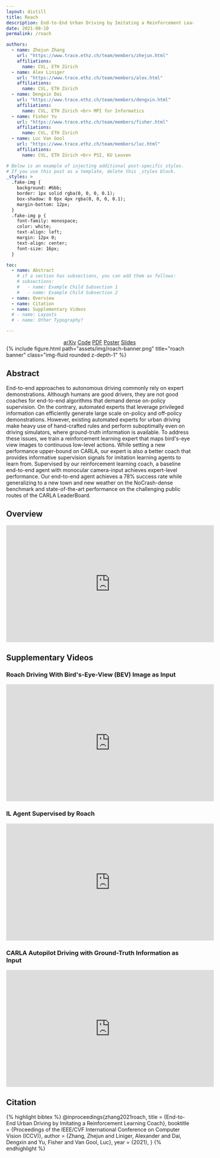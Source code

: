 ```yaml
---
layout: distill
title: Roach
description: End-to-End Urban Driving by Imitating a Reinforcement Learning Coach
date: 2021-08-10
permalink: /roach

authors:
  - name: Zhejun Zhang
    url: "https://www.trace.ethz.ch/team/members/zhejun.html"
    affiliations:
      name: CVL, ETH Zürich
  - name: Alex Liniger
    url: "https://www.trace.ethz.ch/team/members/alex.html"
    affiliations:
      name: CVL, ETH Zürich
  - name: Dengxin Dai
    url: "https://www.trace.ethz.ch/team/members/dengxin.html"
    affiliations:
      name: CVL, ETH Zürich <br> MPI for Informatics
  - name: Fisher Yu
    url: "https://www.trace.ethz.ch/team/members/fisher.html"
    affiliations:
      name: CVL, ETH Zürich
  - name: Luc Van Gool
    url: "https://www.trace.ethz.ch/team/members/luc.html"
    affiliations:
      name: CVL, ETH Zürich <br> PSI, KU Leuven

# Below is an example of injecting additional post-specific styles.
# If you use this post as a template, delete this _styles block.
_styles: >
  .fake-img {
    background: #bbb;
    border: 1px solid rgba(0, 0, 0, 0.1);
    box-shadow: 0 0px 4px rgba(0, 0, 0, 0.1);
    margin-bottom: 12px;
  }
  .fake-img p {
    font-family: monospace;
    color: white;
    text-align: left;
    margin: 12px 0;
    text-align: center;
    font-size: 16px;
  }

toc:
  - name: Abstract
    # if a section has subsections, you can add them as follows:
    # subsections:
    #   - name: Example Child Subsection 1
    #   - name: Example Child Subsection 2
  - name: Overview
  - name: Citation
  - name: Supplementary Videos
  # - name: Layouts
  # - name: Other Typography?

---
```

<center>
<div class="links">
<a href="https://arxiv.org/abs/2108.08265" class="btn btn-sm z-depth-1" role="button" target="_blank">arXiv</a>
<a href="https://github.com/zhejz/carla-roach" class="btn btn-sm z-depth-1" role="button" target="_blank">Code</a>
<a href="/assets/pdf/roach_arxiv.pdf" class="btn btn-sm z-depth-1" role="button" target="_blank">PDF</a>
<a href="/assets/pdf/roach_poster.pdf" class="btn btn-sm z-depth-1" role="button" target="_blank">Poster</a>
<a href="/assets/pdf/roach_slides.pdf" class="btn btn-sm z-depth-1" role="button" target="_blank">Slides</a>
</div>
</center>

<div class="row">
    <div class="col-sm mt-3 mt-md-0">
        {% include figure.html path="assets/img/roach-banner.png" title="roach banner" class="img-fluid rounded z-depth-1" %}
    </div>
</div>

## Abstract

End-to-end approaches to autonomous driving commonly rely on expert demonstrations. Although humans are good drivers, they are not good coaches for end-to-end algorithms that demand dense on-policy supervision. On the contrary, automated experts that leverage privileged information can efficiently generate large scale on-policy and off-policy demonstrations. However, existing automated experts for urban driving make heavy use of hand-crafted rules and perform suboptimally even on driving simulators, where ground-truth information is available. To address these issues, we train a reinforcement learning expert that maps bird's-eye view images to continuous low-level actions. While setting a new performance upper-bound on CARLA, our expert is also a better coach that provides informative supervision signals for imitation learning agents to learn from. Supervised by our reinforcement learning coach, a baseline end-to-end agent with monocular camera-input achieves expert-level performance. Our end-to-end agent achieves a 78% success rate while generalizing to a new town and new weather on the NoCrash-dense benchmark and state-of-the-art performance on the challenging public routes of the CARLA LeaderBoard.

## Overview
<iframe width="560" height="315" src="https://www.youtube.com/embed/HjfaMDjX7VU" title="YouTube video player" frameborder="0" allow="accelerometer; autoplay; clipboard-write; encrypted-media; gyroscope; picture-in-picture" allowfullscreen></iframe>

## Supplementary Videos

### Roach Driving With Bird's-Eye-View (BEV) Image as Input
<iframe width="560" height="315" src="https://www.youtube.com/embed/ztBnEYwdkBQ" title="YouTube video player" frameborder="0" allow="accelerometer; autoplay; clipboard-write; encrypted-media; gyroscope; picture-in-picture" allowfullscreen></iframe>

### IL Agent Supervised by Roach

<iframe width="560" height="315" src="https://www.youtube.com/embed/UbbmSRIKgcA" title="YouTube video player" frameborder="0" allow="accelerometer; autoplay; clipboard-write; encrypted-media; gyroscope; picture-in-picture" allowfullscreen></iframe>

### CARLA Autopilot Driving with Ground-Truth Information as Input

<iframe width="560" height="315" src="https://www.youtube.com/embed/7Z0ZsRYtbgY" title="YouTube video player" frameborder="0" allow="accelerometer; autoplay; clipboard-write; encrypted-media; gyroscope; picture-in-picture" allowfullscreen></iframe>

## Citation

{% highlight bibtex %}
@inproceedings{zhang2021roach,
  title = {End-to-End Urban Driving by Imitating a Reinforcement Learning Coach},
  booktitle = {Proceedings of the IEEE/CVF International Conference on Computer Vision (ICCV)},
  author = {Zhang, Zhejun and Liniger, Alexander and Dai, Dengxin and Yu, Fisher and Van Gool, Luc},
  year = {2021},
}
{% endhighlight %}
